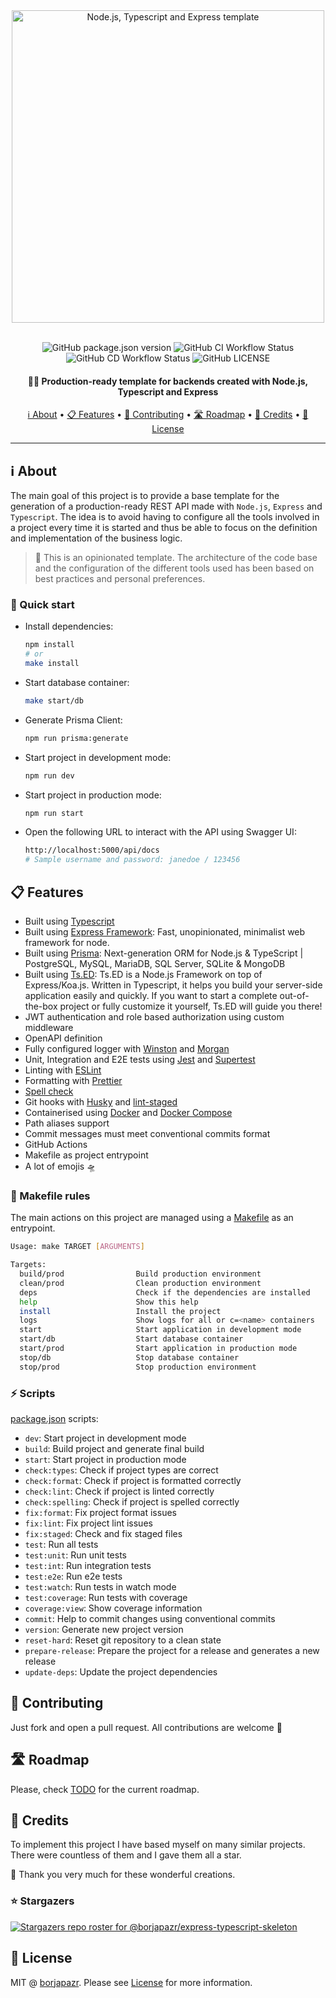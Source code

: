 <div align="center">
 <img
  width="500"
 alt="Node.js, Typescript and Express template"
 src="https://i.imgur.com/bpnghuI.png">
<br>
<br>

![GitHub package.json version](https://img.shields.io/github/package-json/v/borjapazr/express-typescript-skeleton?style=flat-square)
![GitHub CI Workflow Status](https://img.shields.io/github/actions/workflow/status/borjapazr/express-typescript-skeleton/ci.yml?branch=main&style=flat-square&logo=github&label=CI)
![GitHub CD Workflow Status](https://img.shields.io/github/actions/workflow/status/borjapazr/express-typescript-skeleton/cd.yml?branch=main&style=flat-square&logo=github&label=CD)
![GitHub LICENSE](https://img.shields.io/github/license/borjapazr/express-typescript-skeleton?style=flat-square)

<h4>
  🔰🦸 Production-ready template for backends created with Node.js, Typescript and Express
</h4>

<a href="#ℹ️-about">ℹ️ About</a> •
<a href="#-features">📋 Features</a> •
<a href="#-contributing"> 🤝 Contributing</a> •
<a href="#️-roadmap"> 🛣️ Roadmap</a> •
<a href="#-credits">🎯 Credits</a> •
<a href="#-license">🚩 License</a>

</div>

---

## ℹ️ About

The main goal of this project is to provide a base template for the generation of a production-ready REST API made with `Node.js`, `Express` and `Typescript`. The idea is to avoid having to configure all the tools involved in a project every time it is started and thus be able to focus on the definition and implementation of the business logic.

> 📣 This is an opinionated template. The architecture of the code base and the configuration of the different tools used has been based on best practices and personal preferences.

### 🚀 Quick start

- Install dependencies:

  ```bash
  npm install
  # or
  make install
  ```

- Start database container:

  ```bash
  make start/db
  ```

- Generate Prisma Client:

  ```bash
  npm run prisma:generate
  ```

- Start project in development mode:

  ```bash
  npm run dev
  ```

- Start project in production mode:

  ```bash
  npm run start
  ```

- Open the following URL to interact with the API using Swagger UI:

  ```bash
  http://localhost:5000/api/docs
  # Sample username and password: janedoe / 123456
  ```

## 📋 Features

- Built using [Typescript](https://github.com/microsoft/TypeScript)
- Built using [Express Framework](https://github.com/expressjs/express): Fast, unopinionated, minimalist web framework for node.
- Built using [Prisma](https://www.prisma.io/): Next-generation ORM for Node.js & TypeScript | PostgreSQL, MySQL, MariaDB, SQL Server, SQLite & MongoDB
- Built using [Ts.ED](https://tsed.io/): Ts.ED is a Node.js Framework on top of Express/Koa.js. Written in Typescript, it helps you build your server-side application easily and quickly. If you want to start a complete out-of-the-box project or fully customize it yourself, Ts.ED will guide you there!
- JWT authentication and role based authorization using custom middleware
- OpenAPI definition
- Fully configured logger with [Winston](https://github.com/winstonjs/winston) and [Morgan](https://github.com/expressjs/morgan)
- Unit, Integration and E2E tests using [Jest](https://github.com/facebook/jest) and [Supertest](https://github.com/visionmedia/supertest)
- Linting with [ESLint](https://github.com/eslint/eslint)
- Formatting with [Prettier](https://github.com/prettier/prettier)
- [Spell check](https://github.com/streetsidesoftware/cspell)
- Git hooks with [Husky](https://github.com/typicode/husky) and [lint-staged](https://github.com/okonet/lint-staged)
- Containerised using [Docker](https://www.docker.com/) and [Docker Compose](https://docs.docker.com/compose/)
- Path aliases support
- Commit messages must meet conventional commits format
- GitHub Actions
- Makefile as project entrypoint
- A lot of emojis 🛸

### 🐐 Makefile rules

The main actions on this project are managed using a [Makefile](Makefile) as an entrypoint.

```bash
Usage: make TARGET [ARGUMENTS]

Targets:
  build/prod                Build production environment
  clean/prod                Clean production environment
  deps                      Check if the dependencies are installed
  help                      Show this help
  install                   Install the project
  logs                      Show logs for all or c=<name> containers
  start                     Start application in development mode
  start/db                  Start database container
  start/prod                Start application in production mode
  stop/db                   Stop database container
  stop/prod                 Stop production environment
```

### ⚡ Scripts

[package.json](package.json) scripts:

- `dev`: Start project in development mode
- `build`: Build project and generate final build
- `start`: Start project in production mode
- `check:types`: Check if project types are correct
- `check:format`: Check if project is formatted correctly
- `check:lint`: Check if project is linted correctly
- `check:spelling`: Check if project is spelled correctly
- `fix:format`: Fix project format issues
- `fix:lint`: Fix project lint issues
- `fix:staged`: Check and fix staged files
- `test`: Run all tests
- `test:unit`: Run unit tests
- `test:int`: Run integration tests
- `test:e2e`: Run e2e tests
- `test:watch`: Run tests in watch mode
- `test:coverage`: Run tests with coverage
- `coverage:view`: Show coverage information
- `commit`: Help to commit changes using conventional commits
- `version`: Generate new project version
- `reset-hard`: Reset git repository to a clean state
- `prepare-release`: Prepare the project for a release and generates a new release
- `update-deps`: Update the project dependencies

## 🤝 Contributing

Just fork and open a pull request. All contributions are welcome 🤗

## 🛣️ Roadmap

Please, check [TODO](TODO.md) for the current roadmap.

## 🎯 Credits

To implement this project I have based myself on many similar projects. There were countless of them and I gave them all a star.

🙏 Thank you very much for these wonderful creations.

### ⭐ Stargazers

[![Stargazers repo roster for @borjapazr/express-typescript-skeleton](https://reporoster.com/stars/borjapazr/express-typescript-skeleton)](https://github.com/borjapazr/express-typescript-skeleton/stargazers)

## 🚩 License

MIT @ [borjapazr](https://bpaz.dev). Please see [License](LICENSE) for more information.
